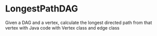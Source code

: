 # LongestPathDAG
 Given a DAG and a vertex, calculate the longest directed path from that vertex with Java code  with Vertex class and edge class
